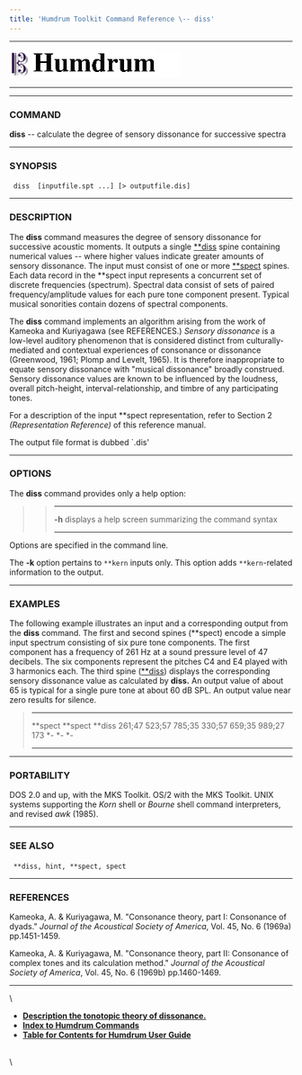 ```yaml
---
title: 'Humdrum Toolkit Command Reference \-- diss'
---
```


  -------------------------------- ----------------------------------------- ----------------------------------
  ![ ](/Humdrum/HumdrumIcon.gif)    ![Humdrum ](/Humdrum/HumdrumHeader.gif)    ![ ](/Humdrum/HumdrumSpacer.gif)
  -------------------------------- ----------------------------------------- ----------------------------------

------------------------------------------------------------------------

### COMMAND

**diss** \-- calculate the degree of sensory dissonance for successive
spectra

------------------------------------------------------------------------

### SYNOPSIS

` diss  [inputfile.spt ...] [> outputfile.dis]`

------------------------------------------------------------------------

### DESCRIPTION

The **diss** command measures the degree of sensory dissonance for
successive acoustic moments. It outputs a single
[\*\*diss](../representations/diss.rep.html) spine containing numerical
values \-- where higher values indicate greater amounts of sensory
dissonance. The input must consist of one or more
[\*\*spect](../representations/spect.rep.html) spines. Each data record
in the \*\*spect input represents a concurrent set of discrete
frequencies (spectrum). Spectral data consist of sets of paired
frequency/amplitude values for each pure tone component present. Typical
musical sonorities contain dozens of spectral components.

The **diss** command implements an algorithm arising from the work of
Kameoka and Kuriyagawa (see REFERENCES.) *Sensory dissonance* is a
low-level auditory phenomenon that is considered distinct from
culturally-mediated and contextual experiences of consonance or
dissonance (Greenwood, 1961; Plomp and Levelt, 1965). It is therefore
inappropriate to equate sensory dissonance with \"musical dissonance\"
broadly construed. Sensory dissonance values are known to be influenced
by the loudness, overall pitch-height, interval-relationship, and timbre
of any participating tones.

For a description of the input \*\*spect representation, refer to
Section 2 *(Representation Reference)* of this reference manual.

The output file format is dubbed \`.dis\'

------------------------------------------------------------------------

### OPTIONS

The **diss** command provides only a help option:

> >   -------- -------------------------------------------------------
> >   **-h**   displays a help screen summarizing the command syntax
> >   -------- -------------------------------------------------------
> >
Options are specified in the command line.

The **-k** option pertains to `**kern` inputs only. This option adds
`**kern`-related information to the output.

------------------------------------------------------------------------

### EXAMPLES

The following example illustrates an input and a corresponding output
from the **diss** command. The first and second spines (\*\*spect)
encode a simple input spectrum consisting of six pure tone components.
The first component has a frequency of 261 Hz at a sound pressure level
of 47 decibels. The six components represent the pitches C4 and E4
played with 3 harmonics each. The third spine
([\*\*diss](../representations/diss.rep.html)) displays the
corresponding sensory dissonance value as calculated by **diss.** An
output value of about 65 is typical for a single pure tone at about 60
dB SPL. An output value near zero results for silence.

>   ---------------------- ---------------------- ----------
>   \*\*spect              \*\*spect              \*\*diss
>   261;47 523;57 785;35   330;57 659;35 989;27   173
>   \*-                    \*-                    \*-
>   ---------------------- ---------------------- ----------
>
------------------------------------------------------------------------

### PORTABILITY

DOS 2.0 and up, with the MKS Toolkit. OS/2 with the MKS Toolkit. UNIX
systems supporting the *Korn* shell or *Bourne* shell command
interpreters, and revised *awk* (1985).

------------------------------------------------------------------------

### SEE ALSO

` **diss, hint, **spect, spect`

------------------------------------------------------------------------

### REFERENCES

Kameoka, A. & Kuriyagawa, M. \"Consonance theory, part I: Consonance of
dyads.\" *Journal of the Acoustical Society of America*, Vol. 45, No. 6
(1969a) pp.1451-1459.

Kameoka, A. & Kuriyagawa, M. \"Consonance theory, part II: Consonance of
complex tones and its calculation method.\" *Journal of the Acoustical
Society of America*, Vol. 45, No. 6 (1969b) pp.1460-1469.

------------------------------------------------------------------------

\

-   [**Description the tonotopic theory of
    dissonance.**](/Humdrum/Music829B/tonotopic.html)
-   [**Index to Humdrum Commands**](../commands.toc.html)
-   [**Table for Contents for Humdrum User Guide**](../guide.toc.html)

\
\
